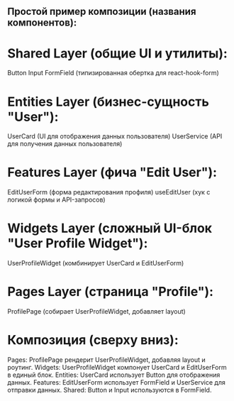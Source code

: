 ## Простой пример композиции (названия компонентов):

# Shared Layer (общие UI и утилиты):
  Button
  Input
  FormField (типизированная обертка для react-hook-form)


# Entities Layer (бизнес-сущность "User"):
  UserCard (UI для отображения данных пользователя)
  UserService (API для получения данных пользователя)


# Features Layer (фича "Edit User"):
  EditUserForm (форма редактирования профиля)
  useEditUser (хук с логикой формы и API-запросов)


# Widgets Layer (сложный UI-блок "User Profile Widget"):
  UserProfileWidget (комбинирует UserCard и EditUserForm)

# Pages Layer (страница "Profile"):
  ProfilePage (собирает UserProfileWidget, добавляет layout)

# Композиция (сверху вниз):
Pages: ProfilePage рендерит UserProfileWidget, добавляя layout и роутинг.
  Widgets: UserProfileWidget компонует UserCard и EditUserForm в единый блок.
    Entities: UserCard использует Button для отображения данных.
      Features: EditUserForm использует FormField и UserService для отправки данных.
        Shared: Button и Input используются в FormField.



